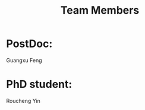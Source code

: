 ﻿---
layout: archive
title: "Team Members"
permalink: /TeamMembers/
author_profile: true
---

# PostDoc:

Guangxu Feng

# PhD student:

Roucheng Yin
